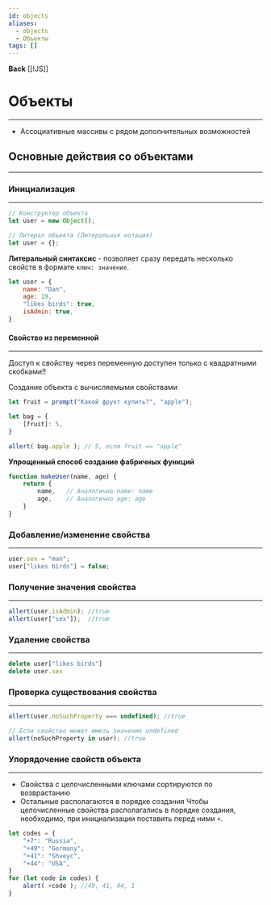 ```yaml
---
id: objects
aliases:
  - objects
  - Объекты
tags: []
---
```

**Back**
    [[!JS]]

# Объекты
---
- Ассоциативные массивы с рядом дополнительных возможностей

## Основные действия со объектами
---

### Инициализация
---
```js
// Конструктор объекта
let user = new Object();

// Литерал объекта (Литеральная нотация)
let user = {};
```

**Литеральный синтаксис** - позволяет сразу передать несколько свойств в формате `ключ: значение`.
```js
let user = {
    name: "Dan",
    age: 19,
    "likes birds": true,
    isAdmin: true,
}
```

#### Свойство из переменной
---
Доступ к свойству через переменную доступен только с квадратными скобками!!

Создание объекта с вычисляемыми свойствами
```js
let fruit = prompt("Какой фрукт купить?", "apple");

let bag = {
    [fruit]: 5,
}

allert( bag.apple ); // 5, если fruit == "apple"
```

**Упрощенный способ создание фабричных функций**
```js
function makeUser(name, age) {
    return {
        name,   // Аналогично name: name
        age,    // Аналогично age: age
    }
}
```

### Добавление/изменение свойства
---
```js
user.sex = "man";
user["likes birds"] = false;
```

### Получение значения свойства
---
```js
allert(user.isAdmin); //true
allert(user["sex"]);  //true
```

### Удаление свойства
---
```js
delete user["likes birds"]
delete user.sex
```

### Проверка существования свойства
---
```js
allert(user.noSuchProperty === undefined); //true

// Если свойство может иметь значение undefined
allert(noSuchProperty in user); //true
```

### Упорядочение свойств объекта
---
- Свойства с целочисленными ключами сортируются по возврастанию
- Остальные располагаются в порядке создания
Чтобы целочисленные свойства располагались в порядке создания, необходимо, при инициализации поставить перед ними `+`.
```js
let codes = {
    "+7": "Russia",
    "+49": "Germany",
    "+41": "Shveyc",
    "+44": "USA",
}
for (let code in codes) {
    alert( +code ); //49, 41, 44, 1
}
```
